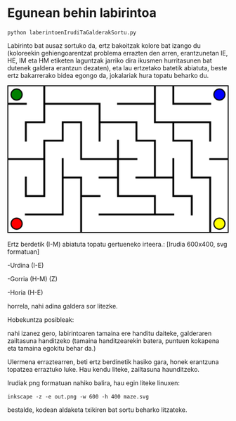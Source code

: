 # Egunean behin labirintoa

```
python laberintoenIrudiTaGalderakSortu.py
```

Labirinto bat ausaz sortuko da, ertz bakoitzak kolore bat izango du (koloreekin gehiengoarentzat problema errazten den arren, erantzunetan IE, HE, IM eta HM etiketen laguntzak jarriko dira ikusmen hurritasunen bat dutenek galdera erantzun dezaten), eta lau ertzetako batetik abiatuta, beste ertz bakarrerako bidea egongo da, jokalariak hura topatu beharko du. 

![Adibide irudia](maze.svg)

Ertz berdetik (I-M) abiatuta topatu gertueneko irteera.: [Irudia 600x400, svg formatuan]

-Urdina (I-E)

-Gorria (H-M) (Z)

-Horia (H-E)

horrela, nahi adina galdera sor litezke.

Hobekuntza posibleak:

nahi izanez gero, labirintoaren tamaina ere handitu daiteke, galderaren zailtasuna handitzeko (tamaina handitzearekin batera, puntuen kokapena eta tamaina egokitu behar da.)

Ulermena erraztearren, beti ertz berdinetik hasiko gara, honek erantzuna topatzea erraztuko luke. Hau kendu liteke, zailtasuna haunditzeko.




Irudiak png formatuan nahiko balira, hau egin liteke linuxen:
```
inkscape -z -e out.png -w 600 -h 400 maze.svg
```
bestalde, kodean aldaketa txikiren bat sortu beharko litzateke.
